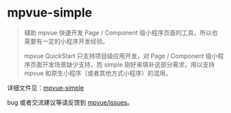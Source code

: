 # mpvue-simple

> 辅助 mpvue 快速开发 Page / Component 级小程序页面的工具，所以也需要有一定的小程序开发经验。
>
> mpvue QuickStart 只支持项目级应用开发，对 Page / Component 级小程序页面开发场景缺少支持，而 simple 刚好来填补这部分需求，用以支持 mpvue 和原生小程序（或者其他方式小程序）的混用。

详细文件见：[mpvue-simple](http://mpvue.com/mpvue/mpvue-simple)

bug 或者交流建议等请反馈到 [mpvue/issues](https://github.com/Meituan-Dianping/mpvue/issues)。

